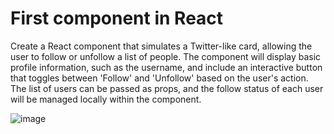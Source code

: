 # First component in React 

Create a React component that simulates a Twitter-like card, allowing the user to follow or unfollow a list of people. The component will display basic profile information, such as the username, and include an interactive button that toggles between 'Follow' and 'Unfollow' based on the user's action. The list of users can be passed as props, and the follow status of each user will be managed locally within the component.

![image](https://github.com/user-attachments/assets/2ae504f9-9211-4cc6-9e1b-7f2e8370504e)
